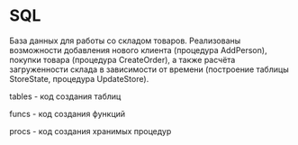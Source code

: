 # SQL

База данных для работы со складом товаров. Реализованы возможности добавления нового клиента (процедура AddPerson), покупки товара (процедура CreateOrder), а также расчёта загруженности склада в зависимости от времени (построение таблицы StoreState, процедура UpdateStore).

tables - код создания таблиц

funcs - код создания функций

procs - код создания хранимых процедур
